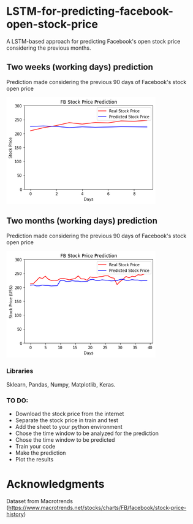 # LSTM-for-predicting-facebook-open-stock-price
A LSTM-based approach for predicting Facebook's open stock price considering the previous months.

## Two weeks (working days) prediction 
Prediction made considering the previous 90 days of Facebook's stock open price

![2_w_pred](2_w_fb_prediction.png)

## Two months (working days) prediction
Prediction made considering the previous 90 days of Facebook's stock open price

![2_m_pred](2_2m_fb_prediction.png)

### Libraries 
Sklearn, Pandas, Numpy, Matplotlib, Keras.

### TO DO:
- Download the stock price from the internet
- Separate the stock price in train and test 
- Add the sheet to your python environment
- Chose the time window to be analyzed for the prediction 
- Chose the time window to be predicted
- Train your code 
- Make the prediction
- Plot the results 

# Acknowledgments 
Dataset from Macrotrends (https://www.macrotrends.net/stocks/charts/FB/facebook/stock-price-history)

